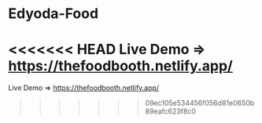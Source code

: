 # Edyoda-Food

<<<<<<< HEAD
Live Demo => https://thefoodbooth.netlify.app/
=======

Live Demo => https://thefoodbooth.netlify.app/
>>>>>>> 09ec105e534456f056d81e0650b89eafc623f8c0
